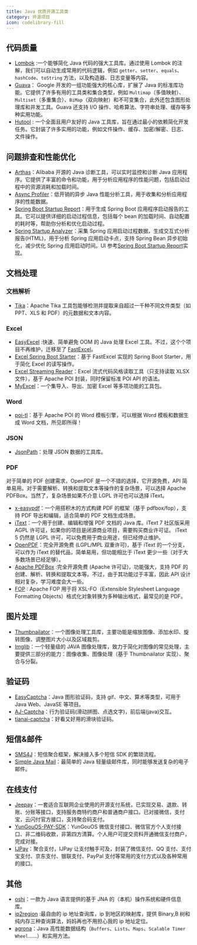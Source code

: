 ```yaml
---
title: Java 优质开源工具类
category: 开源项目
icon: codelibrary-fill
---
```


## 代码质量

- [Lombok](https://github.com/rzwitserloot/lombok) :一个能够简化 Java 代码的强大工具库。通过使用 Lombok 的注解，我们可以自动生成常用的代码逻辑，例如 `getter`、`setter`、`equals`、`hashCode`、`toString` 方法，以及构造器、日志变量等内容。
- [Guava](https://github.com/google/guava "guava")： Google 开发的一组功能强大的核心库，扩展了 Java 的标准库功能。它提供了许多有用的工具类和集合类型，例如 `Multimap`（多值映射）、`Multiset`（多重集合）、`BiMap`（双向映射）和不可变集合，此外还包含图形处理库和并发工具。Guava 还支持 I/O 操作、哈希算法、字符串处理、缓存等多种实用功能。
- [Hutool](https://github.com/looly/hutool "hutool") : 一个全面且用户友好的 Java 工具库，旨在通过最小的依赖简化开发任务。它封装了许多实用的功能，例如文件操作、缓存、加密/解密、日志、文件操作。

## 问题排查和性能优化

- [Arthas](https://github.com/alibaba/arthas "arthas")：Alibaba 开源的 Java 诊断工具，可以实时监控和诊断 Java 应用程序。它提供了丰富的命令和功能，用于分析应用程序的性能问题，包括启动过程中的资源消耗和加载时间。
- [Async Profiler](https://github.com/async-profiler/async-profiler)：低开销的异步 Java 性能分析工具，用于收集和分析应用程序的性能数据。
- [Spring Boot Startup Report](https://github.com/maciejwalkowiak/spring-boot-startup-report)：用于生成 Spring Boot 应用程序启动报告的工具。它可以提供详细的启动过程信息，包括每个 bean 的加载时间、自动配置的耗时等，帮助你分析和优化启动过程。
- [Spring Startup Analyzer](https://github.com/linyimin0812/spring-startup-analyzer/blob/main/README_ZH.md)：采集 Spring 应用启动过程数据，生成交互式分析报告(HTML)，用于分析 Spring 应用启动卡点，支持 Spring Bean 异步初始化，减少优化 Spring 应用启动时间。UI 参考[Spring Boot Startup Report](https://github.com/maciejwalkowiak/spring-boot-startup-report)实现。

## 文档处理

### 文档解析

- [Tika](https://github.com/apache/tika)：Apache Tika 工具包能够检测并提取来自超过一千种不同文件类型（如 PPT、XLS 和 PDF）的元数据和文本内容。

### Excel

- [EasyExcel](https://github.com/alibaba/easyexcel) :快速、简单避免 OOM 的 Java 处理 Excel 工具。不过，这个个项目不再维护，迁移至了 [FastExcel](https://github.com/fast-excel/fastexcel)。
- [Excel Spring Boot Starter](https://github.com/pig-mesh/excel-spring-boot-starter)：基于 FastExcel 实现的 Spring Boot Starter，用于简化 Excel 的读写操作。
- [Excel Streaming Reader](https://github.com/monitorjbl/excel-streaming-reader)：Excel 流式代码风格读取工具（只支持读取 XLSX 文件），基于 Apache POI 封装，同时保留标准 POI API 的语法。
- [MyExcel](https://github.com/liaochong/myexcel)：一个集导入、导出、加密 Excel 等多项功能的工具包。

### Word

- [poi-tl](https://github.com/Sayi/poi-tl)：基于 Apache POI 的 Word 模板引擎，可以根据 Word 模板和数据生成 Word 文档，所见即所得！

### JSON

- [JsonPath](https://github.com/json-path/JsonPath)：处理 JSON 数据的工具库。

### PDF

对于简单的 PDF 创建需求，OpenPDF 是一个不错的选择，它开源免费，API 简单易用。对于需要解析、转换和提取文本等操作的复杂场景，可以选择 Apache PDFBox。当然了，复杂场景如果不介意 LGPL 许可也可以选择 iText。

- [x-easypdf](https://gitee.com/dromara/x-easypdf)：一个用搭积木的方式构建 PDF 的框架（基于 pdfbox/fop），支持 PDF 导出和编辑，适合简单的 PDF 文档生成场景。
- [iText](https://github.com/itext/itext7)：一个用于创建、编辑和增强 PDF 文档的 Java 库。iText 7 社区版采用 AGPL 许可证，如果你的项目是闭源商业项目，需要购买商业许可证。 iText 5 仍然是 LGPL 许可，可以免费用于商业用途，但已经停止维护。
- [OpenPDF](https://github.com/LibrePDF/OpenPDF)：完全开源免费 (LGPL/MPL 双重许可)，基于 iText 的一个分支，可以作为 iText 的替代品，简单易用，但功能相比于 iText 更少一些（对于大多数场景已经足够）。
- [Apache PDFBox](https://github.com/apache/pdfbox) :完全开源免费 (Apache 许可证)，功能强大，支持 PDF 的创建、解析、转换和提取文本等。不过，由于其功能过于丰富，因此 API 设计相对复杂，学习难度会大一些。
- [FOP](https://xmlgraphics.apache.org/fop/) : Apache FOP 用于将 XSL-FO（Extensible Stylesheet Language Formatting Objects）格式化对象转换为多种输出格式，最常见的是 PDF。

## 图片处理

- [Thumbnailator](https://github.com/coobird/thumbnailator)：一个图像处理工具库，主要功能是缩放图像、添加水印、旋转图像、调整图片大小以及区域裁剪。
- [Imglib](https://github.com/nackily/imglib)：一个轻量级的 JAVA 图像处理库，致力于简化对图像的常见处理，主要提供三部分的能力：图像收集、图像处理（基于 Thumbnailator 实现）、聚合与分裂。

## 验证码

- [EasyCaptcha](https://gitee.com/whvse/EasyCaptcha)：Java 图形验证码，支持 gif、中文、算术等类型，可用于 Java Web、JavaSE 等项目。
- [AJ-Captcha](https://gitee.com/anji-plus/captcha)：行为验证码(滑动拼图、点选文字)，前后端(java)交互。
- [tianai-captcha](https://gitee.com/tianai/tianai-captcha)：好看又好用的滑块验证码。

## 短信&邮件

- [SMS4J](https://github.com/dromara/SMS4J)：短信聚合框架，解决接入多个短信 SDK 的繁琐流程。
- [Simple Java Mail](https://github.com/bbottema/simple-java-mail)：最简单的 Java 轻量级邮件库，同时能够发送复杂的电子邮件。

## 在线支付

- [Jeepay](https://gitee.com/jeequan/jeepay)：一套适合互联网企业使用的开源支付系统，已实现交易、退款、转账、分账等接口，支持服务商特约商户和普通商户接口。已对接微信，支付宝，云闪付官方接口，支持聚合码支付。
- [YunGouOS-PAY-SDK](https://gitee.com/YunGouOS/YunGouOS-PAY-SDK)：YunGouOS 微信支付接口、微信官方个人支付接口、非二维码收款，非第四方清算。个人用户可提交资料开通微信支付商户，完成对接。
- [IJPay](https://gitee.com/javen205/IJPay)：聚合支付，IJPay 让支付触手可及，封装了微信支付、QQ 支付、支付宝支付、京东支付、银联支付、PayPal 支付等常用的支付方式以及各种常用的接口。

## 其他

- [oshi](https://github.com/oshi/oshi "oshi")：一款为 Java 语言提供的基于 JNA 的（本机）操作系统和硬件信息库。
- [ip2region](https://github.com/lionsoul2014/ip2region) :最自由的 ip 地址查询库，ip 到地区的映射库，提供 Binary,B 树和纯内存三种查询算法，妈妈再也不用担心我的 ip 地址定位。
- [agrona](https://github.com/real-logic/agrona)：Java 高性能数据结构（`Buffers`、`Lists`、`Maps`、`Scalable Timer Wheel`……）和实用方法。
